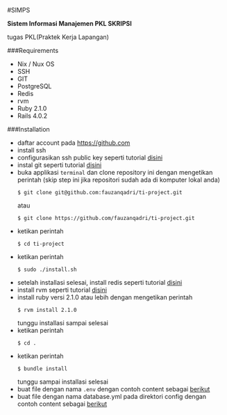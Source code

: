 #SIMPS

**Sistem Informasi Manajemen PKL SKRIPSI**

tugas PKL(Praktek Kerja Lapangan)

###Requirements

- Nix / Nux OS
- SSH
- GIT
- PostgreSQL
- Redis
- rvm
- Ruby 2.1.0
- Rails 4.0.2

###Installation

* daftar account pada https://github.com
* install ssh
* configurasikan ssh public key seperti tutorial [disini](https://help.github.com/articles/generating-ssh-keys)
* instal git seperti tutorial [disini](http://git-scm.com/book/en/Getting-Started-Installing-Git)
* buka applikasi `terminal` dan clone repository ini dengan mengetikan perintah
  (skip step ini jika repositori sudah ada di komputer lokal anda)
  ```shell
  $ git clone git@github.com:fauzanqadri/ti-project.git
  ```
  atau
  ```shell
  $ git clone https://github.com/fauzanqadri/ti-project.git
  ```
* ketikan perintah
  ```shell
  $ cd ti-project
  ```
* ketikan perintah
  ```shell
  $ sudo ./install.sh
  ```
* setelah installasi selesai, install redis seperti tutorial [disini](http://redis.io/topics/quickstart)
* install rvm seperti tutorial [disini](https://rvm.io/)
* install ruby versi 2.1.0 atau lebih dengan mengetikan perintah
  ```shell
  $ rvm install 2.1.0
  ```
  tunggu installasi sampai selesai
* ketikan perintah
  ```shell
  $ cd .
  ```
* ketikan perintah
  ```shell
  $ bundle install
  ```
  tunggu sampai installasi selesai
* buat file dengan nama `.env` dengan contoh content sebagai [berikut](https://gist.github.com/fauzanqadri/010cab3d86d3d356caf9)
* buat file dengan nama database.yml pada direktori config dengan contoh content sebagai [berikut](https://gist.github.com/fauzanqadri/10229111)
